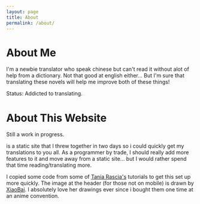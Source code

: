 ```yaml
---
layout: page
title: About
permalink: /about/
---
```


# About Me

I'm a newbie translator who speak chinese but can't read it without alot of help from a dictionary. Not that good at english either... But I'm sure that translating these novels will help me improve both of these things!

Status: Addicted to translating.

# About This Website

Still a work in progress.

is a static site that I threw together in two days so i could quickly get my translations to you all. As a programmer by trade, I should really add more features to it and move away from a static site... but I would rather spend that time reading/translating more.

I copied some code from some of [Tania Rascia's][tania] tutorials to get this set up more quickly. The image at the header (for those not on mobile) is drawn by [XiaoBai][xiaobai]. I absolutely love her drawings ever since i bought them one time at an anime convention.

[tania]: https://www.taniarascia.com/
[xiaobai]: http://xiaobaiart.deviantart.com/